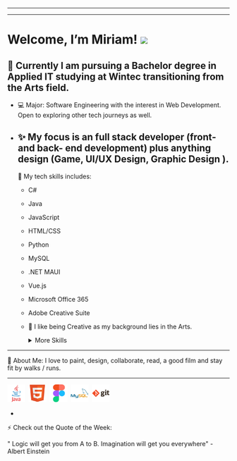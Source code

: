 ***********************************************************************************************************************************************
***********************************************************************************************************************************************

<h1> 
  Welcome, I’m Miriam! 
  <img src="https://media.giphy.com/media/hvRJCLFzcasrR4ia7z/giphy.gif" width="30px"/>
</h1>

👀 Currently I am pursuing a Bachelor degree in Applied IT studying at Wintec transitioning from the Arts field.
-
- 💻 Major: Software Engineering with the interest in Web Development. Open to exploring other tech journeys as well.

- ✨ My focus is an full stack developer (front- and back- end development) plus anything design (Game, UI/UX Design,
  Graphic Design ).
  -
  🧩 My tech skills includes:
  - C#
  - Java
  - JavaScript
  - HTML/CSS
  - Python
  - MySQL
  - .NET MAUI
  - Vue.js
  - Microsoft Office 365
  - Adobe Creative Suite
  - 🎨 I like being Creative as my background lies in the Arts.

    <details>
    <summary>More Skills</summary>
    
    ![](https://img.shields.io/badge/Style-Stylus-informational?style=flat&logo=Stylus&logoColor=white&color=4AB197)
    ![](https://img.shields.io/badge/Style-Tailwind-informational?style=flat&logo=Tailwind-CSS&logoColor=white&color=4AB197)
    ![](https://img.shields.io/badge/Style-Trello-informational?style=flat&logo=Trello&logoColor=white&color=4AB197)
    ![](https://img.shields.io/badge/Style-Bootstrap-informational?style=flat&logo=Bootstrap&logoColor=white&color=4AB197)
    ...
    </details>
  
**********************************************************************************************************************************************
🏹 About Me: I love to paint, design, collaborate, read, a good film and stay fit by walks / runs.

*******************************************************************************************************************




<div>
  <img src="https://github.com/devicons/devicon/blob/master/icons/java/java-original-wordmark.svg" title="Java" alt="Java" width="40" height="40"/>&nbsp;
  <img src="https://github.com/devicons/devicon/blob/master/icons/html5/html5-original.svg" title="HTML5" alt="HTML" width="40" height="40"/>&nbsp;
  <img src="https://github.com/devicons/devicon/blob/master/icons/figma/figma-original.svg" title="Figma" alt="JavaScript" width="40" height="40"/>&nbsp;
  <img src="https://github.com/devicons/devicon/blob/master/icons/mysql/mysql-original-wordmark.svg" title="MySQL"  alt="MySQL" width="40" height="40"/>&nbsp;
  <img src="https://github.com/devicons/devicon/blob/master/icons/git/git-original-wordmark.svg" title="Git" **alt="Git" width="40" height="40"/>
</div>




-
⚡ Check out the Quote of the Week:
<p> " Logic will get you from A to B. Imagination will get you everywhere" - Albert Einstein </p>




